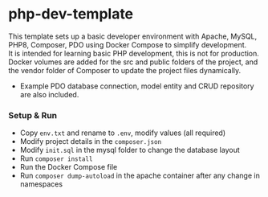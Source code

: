 # php-dev-template
This template sets up a basic developer environment with Apache, MySQL, PHP8, Composer, PDO using Docker Compose to simplify development.  
It is intended for learning basic PHP development, this is not for production.  
Docker volumes are added for the src and public folders of the project, and the vendor folder of Composer to update the project files dynamically.

- Example PDO database connection, model entity and CRUD repository are also included.

### Setup & Run
- Copy `env.txt` and rename to `.env`, modify values (all required)
- Modify project details in the `composer.json`
- Modify `init.sql` in the mysql folder to change the database layout
- Run `composer install`
- Run the Docker Compose file
- Run `composer dump-autoload` in the apache container after any change in namespaces
